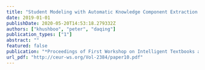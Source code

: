 ```yaml
---
title: "Student Modeling with Automatic Knowledge Component Extraction for Adaptive Textbooks"
date: 2019-01-01
publishDate: 2020-05-20T14:53:18.279332Z
authors: ["khushboo", "peter", "daqing"]
publication_types: ["1"]
abstract: ""
featured: false
publication: "*Proceedings of First Workshop on Intelligent Textbooks at 20th International Conference on Artificial Intelligence in Education (AIED 2019)*"
url_pdf: "http://ceur-ws.org/Vol-2384/paper10.pdf"
---
```



